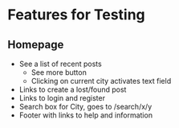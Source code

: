 # Features for Testing

## Homepage
- See a list of recent posts
  - See more button
  - Clicking on current city activates text field
- Links to create a lost/found post
- Links to login and register
- Search box for City, goes to /search/x/y
- Footer with links to help and information
